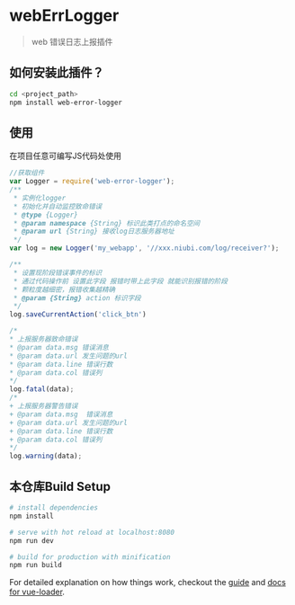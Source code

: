 # webErrLogger
> web 错误日志上报插件

## 如何安装此插件？
```bash
cd <project_path>
npm install web-error-logger
```
## 使用

在项目任意可编写JS代码处使用

```javascript
//获取组件
var Logger = require('web-error-logger');
/**
 * 实例化logger
 * 初始化并自动监控致命错误
 * @type {Logger}
 * @param namespace {String} 标识此类打点的命名空间
 * @param url {String} 接收log日志服务器地址
 */
var log = new Logger('my_webapp', '//xxx.niubi.com/log/receiver?');

/**
 * 设置现阶段错误事件的标识
 * 通过代码操作前 设置此字段 报错时带上此字段 就能识别报错的阶段
 * 颗粒度越细密，报错收集越精确
 * @param {String} action 标识字段
 */
log.saveCurrentAction('click_btn')

/*
* 上报服务器致命错误
* @param data.msg 错误消息
* @param data.url 发生问题的url
* @param data.line 错误行数
* @param data.col 错误列
*/
log.fatal(data);
/*
+ 上报服务器警告错误
+ @param data.msg  错误消息
+ @param data.url 发生问题的url
+ @param data.line 错误行数
+ @param data.col 错误列
*/
log.warning(data);

```

## 本仓库Build Setup

``` bash
# install dependencies
npm install

# serve with hot reload at localhost:8080
npm run dev

# build for production with minification
npm run build
```

For detailed explanation on how things work, checkout the [guide](http://vuejs-templates.github.io/webpack/) and [docs for vue-loader](http://vuejs.github.io/vue-loader).

